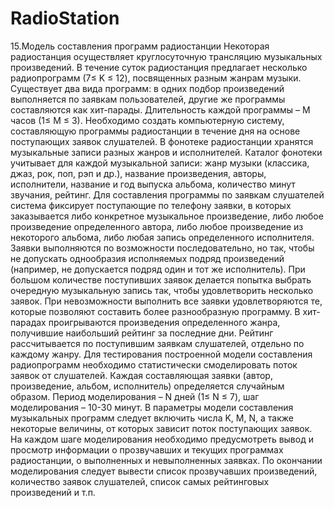 # RadioStation
15.Модель составления программ радиостанции
Некоторая радиостанция осуществляет круглосуточную трансляцию
музыкальных произведений. В течение суток радиостанция предлагает несколько
радиопрограмм (7≤ K ≤ 12), посвященных разным жанрам музыки. Существует
два вида программ: в одних подбор произведений выполняется по заявкам
пользователей, другие же программы составляются как хит-парады.
Длительность каждой программы – М часов (1≤ М ≤ 3). Необходимо создать
компьютерную систему, составляющую программы радиостанции в течение дня
на основе поступающих заявок слушателей.
В фонотеке радиостанции хранятся музыкальные записи разных жанров и
исполнителей. Каталог фонотеки учитывает для каждой музыкальной записи:
жанр музыки (классика, джаз, рок, поп, рэп и др.), название произведения,
авторы, исполнители, название и год выпуска альбома, количество минут
звучания, рейтинг.
Для составления программы по заявкам слушателей система фиксирует
поступающие по телефону заявки, в которых заказывается либо конкретное
музыкальное произведение, либо любое произведение определенного автора,
либо любое произведение из некоторого альбома, либо любая запись
определенного исполнителя. Заявки выполняются по возможности
последовательно, но так, чтобы не допускать однообразия исполняемых подряд
произведений (например, не допускается подряд один и тот же исполнитель).
При большом количестве поступивших заявок делается попытка выбрать
очередную музыкальную запись так, чтобы удовлетворить несколько заявок. При
невозможности выполнить все заявки удовлетворяются те, которые позволяют
составить более разнообразную программу.
В хит-парадах проигрываются произведения определенного жанра,
получившие наибольший рейтинг за последние дни. Рейтинг рассчитывается по
поступившим заявкам слушателей, отдельно по каждому жанру.
Для тестирования построенной модели составления радиопрограмм
необходимо статистически смоделировать поток заявок от слушателей. Каждая
составляющая заявки (автор, произведение, альбом, исполнитель) определяется
случайным образом. Период моделирования – N дней (1≤ N ≤ 7), шаг
моделирования – 10-30 минут.
В параметры модели составления музыкальных программ следует
включить числа K, М, N, а также некоторые величины, от которых зависит поток
поступающих заявок. На каждом шаге моделирования необходимо
предусмотреть вывод и просмотр информации о прозвучавших и текущих
программах радиостанции, о выполненных и невыполненных заявках. По
окончании моделирования следует вывести список прозвучавших произведений,
количество заявок слушателей, список самых рейтинговых произведений и т.п.

